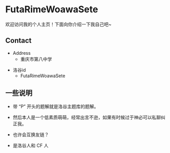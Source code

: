 # FutaRimeWoawaSete

欢迎访问我的个人主页！下面向你介绍一下我自己吧\~

<!-- .slide -->

## Contact

- Address
  - 重庆市第八中学

<!-- .slide vertical=true -->

- 洛谷id  
  - FutaRimeWoawaSete

<!-- .slide -->

## 一些说明   

- 带 “P” 开头的题解就是洛谷主题库的题解。                 

- 然后本人是一个低素质萌萌，经常出言不逊，如果有时候过于神必可以私聊纠正我。                

- 也许会互换友链？                 

- 是洛谷人和 CF 人

<!-- .slide vertical=true -->